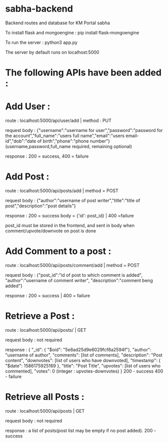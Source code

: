 # sabha-backend
Backend routes and database for KM Portal sabha

To install flask and mongoengine : pip install flask-mongoengine

To run the server : python3 app.py

The server by default runs on localhost:5000

# The following APIs have been added : 
# Add User : 
route : localhost:5000/api/user/add  |  method : PUT

request body : {"username":"username for user","password":"password for the account","full_name":"users full name","email":"users email-id","dob":"date of birth","phone":"phone number"}
(username,password,full_name required, remaining optional)

response : 200 = success, 400 = failure

# Add Post :
route : localhost:5000/api/posts/add | method = POST

request body : {"author":"username of post writer","title":"title of post","description":"post details"}

response : 200 = success body = {'id': post_id}  | 400 =failure

post_id must be stored in the frontend, and sent in body when comment/upvote/downvote on post is done

# Add Comment to a post :
route : localhost:5000/api/posts/comment/add | method = POST

request body : {"post_id":"id of post to which comment is added", "author":"username of comment writer", "description":"comment beng added"}

response : 200 = success | 400 = failure

# Retrieve a Post :
route : localhost:5000/api/posts/<id> | GET
  
request body : not required
  
response : { "_id": { "$oid": "5e8ad25d9e6029fcf8a2594f"},
             "author": "username of author",
             "comments": [list of comments],
             "description": "Post content",
             "downvotes": [list of users who have downvoted],
             "timestamp": { "$date": 1586175925169 },
             "title": "Post Title",
             "upvotes": [list of users who commented],
             "votes": 0 (integer : upvotes-downvotes) }
200 - success 400 - failure

# Retrieve all Posts :
route : localhost:5000/api/posts  | GET

request body : not required

response : a list of posts(post list may be empty if no post added). 200 - success
